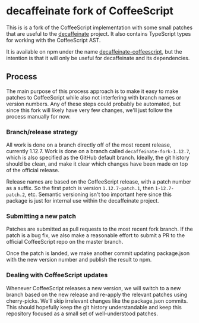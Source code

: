 # decaffeinate fork of CoffeeScript

This is is a fork of the CoffeeScript implementation with some small patches
that are useful to the [decaffeinate](http://decaffeinate-project.org/) project.
It also contains TypeScript types for working with the CoffeeScript AST.

It is available on npm under the name
[decaffeinate-coffeescript](https://www.npmjs.com/package/decaffeinate-coffeescript),
but the intention is that it will only be useful for decaffeinate and its
dependencies.

## Process

The main purpose of this process approach is to make it easy to make patches to
CoffeeScript while also not interfering with branch names or version numbers.
Any of these steps could probably be automated, but since this fork will likely
have very few changes, we'll just follow the process manually for now.

### Branch/release strategy

All work is done on a branch directly off of the most recent release, currently
1.12.7. Work is done on a branch called `decaffeinate-fork-1.12.7`, which is
also specified as the GitHub default branch. Ideally, the git history should be
clean, and make it clear which changes have been made on top of the official
release.

Release names are based on the CoffeeScript release, with a patch number as a
suffix. So the first patch is version `1.12.7-patch.1`, then `1-12.7-patch.2`,
etc. Semantic versioning isn't too important here since this package is just for
internal use within the decaffeinate project.

### Submitting a new patch

Patches are submitted as pull requests to the most recent fork branch. If the
patch is a bug fix, we also make a reasonable effort to submit a PR to the
official CoffeeScript repo on the master branch.

Once the patch is landed, we make another commit updating package.json with the
new version number and publish the result to npm.

### Dealing with CoffeeScript updates

Whenever CoffeeScript releases a new version, we will switch to a new branch
based on the new release and re-apply the relevant patches using cherry-picks.
We'll skip irrelevant changes like the package.json commits. This should
hopefully keep the git history understandable and keep this repository focused
as a small set of well-understood patches.
